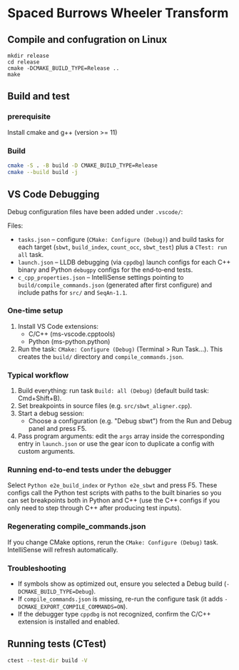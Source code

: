 # Spaced Burrows Wheeler Transform

## Compile and confugration on Linux
```
mkdir release
cd release
cmake -DCMAKE_BUILD_TYPE=Release ..
make
```

## Build and test

### prerequisite
Install cmake and g++ (version >= 11)

### Build
```bash
cmake -S . -B build -D CMAKE_BUILD_TYPE=Release
cmake --build build -j
```

## VS Code Debugging

Debug configuration files have been added under `.vscode/`:

Files:
- `tasks.json` – configure (`CMake: Configure (Debug)`) and build tasks for each target (`sbwt`, `build_index`, `count_occ`, `sbwt_test`) plus a `CTest: run all` task.
- `launch.json` – LLDB debugging (via `cppdbg`) launch configs for each C++ binary and Python `debugpy` configs for the end‑to‑end tests.
- `c_cpp_properties.json` – IntelliSense settings pointing to `build/compile_commands.json` (generated after first configure) and include paths for `src/` and `SeqAn-1.1`.

### One‑time setup
1. Install VS Code extensions:
	- C/C++ (ms-vscode.cpptools)
	- Python (ms-python.python)
2. Run the task: `CMake: Configure (Debug)` (Terminal > Run Task...). This creates the `build/` directory and `compile_commands.json`.

### Typical workflow
1. Build everything: run task `Build: all (Debug)` (default build task: Cmd+Shift+B).
2. Set breakpoints in source files (e.g. `src/sbwt_aligner.cpp`).
3. Start a debug session:
	- Choose a configuration (e.g. "Debug sbwt") from the Run and Debug panel and press F5.
4. Pass program arguments: edit the `args` array inside the corresponding entry in `launch.json` or use the gear icon to duplicate a config with custom arguments.

### Running end‑to‑end tests under the debugger
Select `Python e2e_build_index` or `Python e2e_sbwt` and press F5. These configs call the Python test scripts with paths to the built binaries so you can set breakpoints both in Python and C++ (use the C++ configs if you only need to step through C++ after producing test inputs).

### Regenerating compile_commands.json
If you change CMake options, rerun the `CMake: Configure (Debug)` task. IntelliSense will refresh automatically.

### Troubleshooting
- If symbols show as optimized out, ensure you selected a Debug build (`-DCMAKE_BUILD_TYPE=Debug`).
- If `compile_commands.json` is missing, re-run the configure task (it adds `-DCMAKE_EXPORT_COMPILE_COMMANDS=ON`).
- If the debugger type `cppdbg` is not recognized, confirm the C/C++ extension is installed and enabled.

## Running tests (CTest)

```bash
ctest --test-dir build -V
```